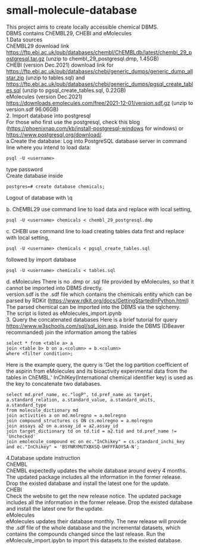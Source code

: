 # small-molecule-database
This project aims to create locally accessible chemical DBMS.  
DBMS contains ChEMBL29, CHEBI and eMolecules  
1.Data sources  
ChEMBL29 download link https://ftp.ebi.ac.uk/pub/databases/chembl/ChEMBLdb/latest/chembl_29_postgresql.tar.gz (unzip to chembl_29_postgresql.dmp, 1.45GB)  
CHEBI (version Dec.2021) download link for https://ftp.ebi.ac.uk/pub/databases/chebi/generic_dumps/generic_dump_allstar.zip (unzip to tables.sql) and https://ftp.ebi.ac.uk/pub/databases/chebi/generic_dumps/pgsql_create_tables.sql (unzip to pgsql_create_tables.sql, 0.22GB)  
eMolecules (version Dec.2021) https://downloads.emolecules.com/free/2021-12-01/version.sdf.gz (unzip to version.sdf 96.06GB)  
2. Import database into postgresql  
For those who first use the postgresql, check this blog (https://phoenixnap.com/kb/install-postgresql-windows for windows) or https://www.postgresql.org/download/.  
a.Create the database: 
Log into PostgreSQL database server in command line where you intend to load data:
```
psql -U <username>
```
type password  
Create database inside
```
postgres=# create database chemicals;
```
Logout of database with \q  

b. ChEMBL29 
use command line to load data and replace <username> with local setting,
```
psql -U <username> chemicals < chembl_29_postgresql.dmp
```
c. CHEBI
use command line to load creating tables data first and replace <username> with local setting,
```
psql -U <username> chemicals < pgsql_create_tables.sql
```
followed by import database
```
psql -U <username> chemicals < tables.sql
```
d. eMolecules
There is no .dmp or .sql file provided by eMolecules, so that it cannot be imported into DBMS directly.   
version.sdf is the .sdf file which contains the chemicals entity which can be parsed by RDKit (https://www.rdkit.org/docs/GettingStartedInPython.html)  
The parsed chemical can be imported into the DBMS via the sqlchemy.  
The script is listed as eMolecules_import.ipynb  
3. Query the concatenated databases
Here is a brief tutorial for query https://www.w3schools.com/sql/sql_join.asp. Inside the DBMS (DBeaver recommanded) join the information among the tables
```
select * from <table a> a
join <table b> b on a.<column> = b.<column>
where <filter condition>;
```
Here is the example query, the query is 'Get the log partition coefficient of the aspirin from eMolecules and its bioactivity experimental data from the tables in ChEMBL.' InChIKey(International chemical identifier key) is used as the key to concatenate two databases.
```
select md.pref_name, ec."logP", td.pref_name as target, a.standard_relation, a.standard_value, a.standard_units, a.standard_type 
from molecule_dictionary md
join activities a on md.molregno = a.molregno
join compound_structures cs ON cs.molregno = a.molregno 
join assays a2 on a.assay_id = a2.assay_id
join target_dictionary td on td.tid = a2.tid and td.pref_name != 'Unchecked'
join emolecule_compound ec on ec."InChikey" = cs.standard_inchi_key and ec."InChikey" = 'BSYNRYMUTXBXSQ-UHFFFAOYSA-N';
``` 
4.Database update instruction  
ChEMBL  
ChEMBL expectedly updates the whole database around every 4 months. The updated package includes all the information in the former release. Drop the existed database and install the latest one for the update.  
CHEBI    
Check the website to get the new release notice. The updated package includes all the information in the former release. Drop the existed database and install the latest one for the update.  
eMolecules  
eMolecules updates their database monthly. The new release will provide the .sdf file of the whole database and the incremental datasets, which contains the compounds changed since the last release. Run the eMolecule_import.ipybn to import this datasets to the existed database.
